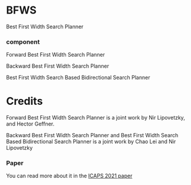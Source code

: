 # BFWS
Best First Width Search Planner

### component ###

Forward Best First Width Search Planner

Backward Best First Width Search Planner

Best First Width Search Based Bidirectional Search Planner

# Credits #


Forward Best First Width Search Planner is a joint work by Nir Lipovetzky, and Hector Geffner.

Backward Best First Width Search Planner and Best First Width Search Based Bidirectional Search Planner is a joint work by Chao Lei and Nir Lipovetzky

### Paper ###
You can read more about it in the [ICAPS 2021 paper](https://ojs.aaai.org/index.php/ICAPS/article/view/15965/15776)
